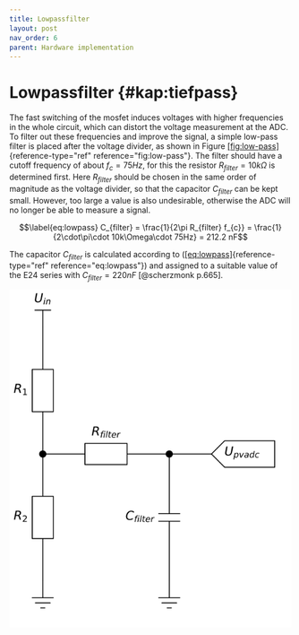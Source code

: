 ```yaml
---
title: Lowpassfilter
layout: post
nav_order: 6
parent: Hardware implementation
---
```


# Lowpassfilter {#kap:tiefpass}

The fast switching of the mosfet induces voltages with higher frequencies
in the whole circuit, which can distort the voltage measurement at the
ADC. To filter out
these frequencies and improve the signal, a simple low-pass filter is
placed after the voltage divider, as shown in Figure
[\[fig:low-pass\]](#fig:low-pass){reference-type="ref"
reference="fig:low-pass"}. The filter should have a cutoff frequency of
about ${f_{c}=75 Hz}$, for this the resistor $R_{filter}=10k\Omega$ is
determined first. Here $R_{filter}$ should be chosen in the same order
of magnitude as the voltage divider, so that the capacitor $C_{filter}$
can be kept small. However, too large a value is also undesirable,
otherwise the ADC
will no longer be able to measure a signal.

$$\label{eq:lowpass}
C_{filter} = \frac{1}{2\pi R_{filter} f_{c}} = \frac{1}{2\cdot\pi\cdot 10k\Omega\cdot 75Hz} = 212.2 nF$$

The capacitor $C_{filter}$ is calculated according to
([\[eq:lowpass\]](#eq:lowpass){reference-type="ref"
reference="eq:lowpass"}) and assigned to a suitable value of the E24
series with $C_{filter} = 220 nF$ [@scherzmonk p.665].

![image](../assets/image/tiefpass.svg)
